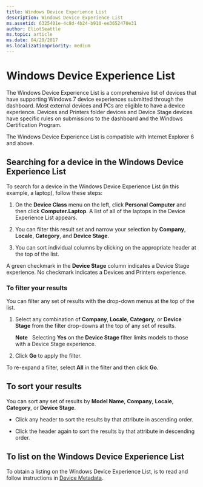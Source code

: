 ```yaml
---
title: Windows Device Experience List
description: Windows Device Experience List
ms.assetid: 6325401e-4c8d-4b24-b910-ee3652470e31
author: EliotSeattle
ms.topic: article
ms.date: 04/20/2017
ms.localizationpriority: medium
---
```


# Windows Device Experience List


The Windows Device Experience List is a comprehensive list of devices that have supporting Windows 7 device experiences submitted through the dashboard. Most external devices and PCs are eligible to have a device experience. Devices and Printers folder devices and Device Stage devices have specific rules on submissions to the dashboard and the Windows Certification Program.

The Windows Device Experience List is compatible with Internet Explorer 6 and above.

## <span id="Searching_for_a_device_in_the_Windows_Device_Experience_List"></span><span id="searching_for_a_device_in_the_windows_device_experience_list"></span><span id="SEARCHING_FOR_A_DEVICE_IN_THE_WINDOWS_DEVICE_EXPERIENCE_LIST"></span>Searching for a device in the Windows Device Experience List


To search for a device in the Windows Device Experience List (in this example, a laptop), follow these steps:

1.  On the **Device Class** menu on the left, click **Personal Computer** and then click **Computer.Laptop**. A list of all of the laptops in the Device Experience List appears.

2.  You can filter this result set and narrow your selection by **Company**, **Locale**, **Category**, and **Device Stage**.

3.  You can sort individual columns by clicking on the appropriate header at the top of the list.

A green checkmark in the **Device Stage** column indicates a Device Stage experience. No checkmark indicates a Devices and Printers experience.

### <span id="To_filter_your_results"></span><span id="to_filter_your_results"></span><span id="TO_FILTER_YOUR_RESULTS"></span>To filter your results

You can filter any set of results with the drop-down menus at the top of the list.

1.  Select any combination of **Company**, **Locale**, **Category**, or **Device Stage** from the filter drop-downs at the top of any set of results.

    **Note**  
    Selecting **Yes** on the **Device Stage** filter limits models to those with a Device Stage experience.

     

2.  Click **Go** to apply the filter.

To re-expand a filter, select **All** in the filter and then click **Go**.

## <span id="To_sort_your_results"></span><span id="to_sort_your_results"></span><span id="TO_SORT_YOUR_RESULTS"></span>To sort your results


You can sort any set of results by **Model Name**, **Company**, **Locale**, **Category**, or **Device Stage**.

-   Click any header to sort the results by that attribute in ascending order.

-   Click the header again to sort the results by that attribute in descending order.

## <span id="To_list_on_the_Windows_Device_Experience_List"></span><span id="to_list_on_the_windows_device_experience_list"></span><span id="TO_LIST_ON_THE_WINDOWS_DEVICE_EXPERIENCE_LIST"></span>To list on the Windows Device Experience List


To obtain a listing on the Windows Device Experience List, is to read and follow instructions in [Device Metadata](https://msdn.microsoft.com/library/windows/hardware/br230800.aspx).

 

 





